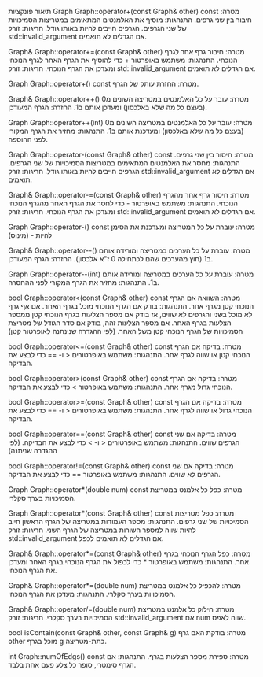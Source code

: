 תיאור פונקציות
Graph Graph::operator+(const Graph& other) const
מטרה: חיבור בין שני גרפים.
התנהגות: מוסיף את האלמנטים המתאימים במטריצות הסמיכויות של שני הגרפים. הגרפים חייבים להיות באותו גודל.
חריגות: זורק std::invalid_argument אם הגדלים לא תואמים.

Graph& Graph::operator+=(const Graph& other)
מטרה: חיבור גרף אחר לגרף הנוכחי.
התנהגות: משתמש באופרטור + כדי להוסיף את הגרף האחר לגרף הנוכחי ומעדכן את הגרף הנוכחי.
חריגות: זורק std::invalid_argument אם הגדלים לא תואמים.

Graph Graph::operator+() const
מטרה: החזרת עותק של הגרף.

Graph& Graph::operator++()
מטרה: עובר על כל האלמנטים במטריצה השונים מ0 (בעצם כל מה שלא באלכסון) ומעדכן אותם ב1.
החזרה: הגרף המעודכן.

Graph Graph::operator++(int)
מטרה: עובר על כל האלמנטים במטריצה השונים מ0 (בעצם כל מה שלא באלכסון) ומעדכנת אותם ב1.
התנהגות: מחזיר את הגרף המקורי לפני ההוספה.

Graph Graph::operator-(const Graph& other) const
מטרה: חיסור בין שני גרפים.
התנהגות: מחסר את האלמנטים המתאימים במטריצות הסמיכויות של שני הגרפים. הגרפים חייבים להיות באותו גודל.
חריגות: זורק std::invalid_argument אם הגדלים לא תואמים.

Graph& Graph::operator-=(const Graph& other)
מטרה: חיסור גרף אחר מהגרף הנוכחי.
התנהגות: משתמש באופרטור - כדי לחסר את הגרף האחר מהגרף הנוכחי ומעדכן את הגרף הנוכחי.
חריגות: זורק std::invalid_argument אם הגדלים לא תואמים.

Graph Graph::operator-() const
מטרה: עוברת על כל המטריצה ומעדכנת את הסימן להיות - (מינוס)

Graph& Graph::operator--()
מטרה: עוברת על כל הערכים במטריצה ומורידה אותם ב1 (חוץ מהערכים שהם לכתחילה 0 ז"א אלכסון).
החזרה: הגרף המעודכן.

Graph Graph::operator--(int)
מטרה: עוברת על כל הערכים במטריצה ומורידה אותם ב1.
התנהגות: מחזיר את הגרף המקורי לפני ההחסרה.

bool Graph::operator<(const Graph& other) const
מטרה: השוואה אם הגרף הנוכחי קטן מגרף אחר.
התנהגות:
בודק אם הגרף הנוכחי מוכל בגרף האחר.
אם אף גרף לא מוכל בשני והגרפים לא שווים, אז בודק אם מספר הצלעות בגרף הנוכחי קטן ממספר הצלעות בגרף האחר.
אם מספר הצלעות זהה, בודק אם סדר הגודל של מטריצת הסמיכויות של הגרף הנוכחי קטן משל האחר.
(לפי ההגדרה שנינתנה לאופרטור קטן)

bool Graph::operator<=(const Graph& other) const
מטרה: בדיקה אם הגרף הנוכחי קטן או שווה לגרף אחר.
התנהגות: משתמש באופרטורים < ו- == כדי לבצע את הבדיקה.

bool Graph::operator>(const Graph& other) const
מטרה: בדיקה אם הגרף הנוכחי גדול מגרף אחר.
התנהגות: משתמש באופרטור > כדי לבצע את הבדיקה.

bool Graph::operator>=(const Graph& other) const
מטרה: בדיקה אם הגרף הנוכחי גדול או שווה לגרף אחר.
התנהגות: משתמש באופרטורים < ו- == כדי לבצע את הבדיקה.

bool Graph::operator==(const Graph& other) const
מטרה: בדיקה אם שני הגרפים שווים.
התנהגות: משתמש באופרטורים < ו- > כדי לבצע את הבדיקה.
(לפי ההגדרה שניתנה)

bool Graph::operator!=(const Graph& other) const
מטרה: בדיקה אם שני הגרפים לא שווים.
התנהגות: משתמש באופרטור == כדי לבצע את הבדיקה.

Graph Graph::operator*(double num) const
מטרה: כפל כל אלמנט במטריצת הסמיכויות בערך סקלרי.

Graph Graph::operator*(const Graph& other) const
מטרה: כפל מטריצות הסמיכויות של שני גרפים.
התנהגות: מספר העמודות במטריצה של הגרף הראשון חייב להיות שווה למספר השורות במטריצה של הגרף השני.
חריגות: זורק std::invalid_argument אם הגדלים לא תואמים לכפל.

Graph& Graph::operator*=(const Graph& other)
מטרה: כפל הגרף הנוכחי בגרף אחר.
התנהגות: משתמש באופרטור * כדי לכפול את הגרף הנוכחי בגרף האחר ומעדכן את הגרף הנוכחי.

Graph& Graph::operator*=(double num)
מטרה: להכפיל כל אלמנט במטריצת הסמיכויות בערך סקלרי.
התנהגות: מעדכן את הגרף הנוכחי.

Graph& Graph::operator/=(double num)
מטרה: חילוק כל אלמנט במטריצת הסמיכויות בערך סקלרי.
חריגות: זורק std::invalid_argument אם num שווה לאפס.

bool isContain(const Graph& other, const Graph& g)
מטרה: בודקת האם גרף other מוכל בגרף g כתת-מטריצה.

int Graph::numOfEdgs() const
מטרה: ספירת מספר הצלעות בגרף.
התנהגות: אם הגרף סימטרי, סופר כל צלע פעם אחת בלבד.





